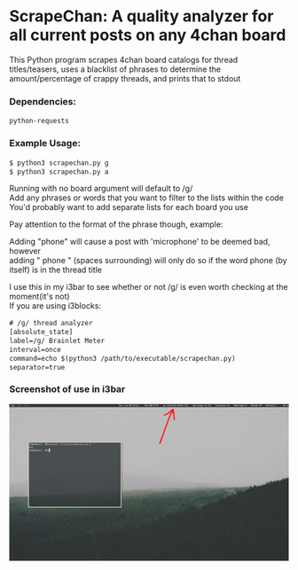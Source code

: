 # ScrapeChan: A quality analyzer for all current posts on any 4chan board  

This Python program scrapes 4chan board catalogs for thread titles/teasers,
uses a blacklist of phrases to determine the amount/percentage of crappy threads,
and prints that to stdout  

### Dependencies:  
	python-requests  


### Example Usage: 
	$ python3 scrapechan.py g
	$ python3 scrapechan.py a


Running with no board argument will default to /g/  
Add any phrases or words that you want to filter to the lists within the code  
You'd probably want to add separate lists for each board you use  


Pay attention to the format of the phrase though, example:  

Adding "phone" will cause a post with 'microphone' to be deemed bad, however  
adding " phone " (spaces surrounding) will only do so if the word phone (by  
itself) is in the thread title  
	

I use this in my i3bar to see whether or not /g/ is even worth checking at the moment(it's not)  
If you are using i3blocks:  

	# /g/ thread analyzer
	[absolute_state]
	label=/g/ Brainlet Meter
	interval=once
	command=echo $(python3 /path/to/executable/scrapechan.py)
	separator=true

### Screenshot of use in i3bar
![screenshot](https://raw.githubusercontent.com/DrBlythe/scrapechan/master/sc-screenshot.png)  
